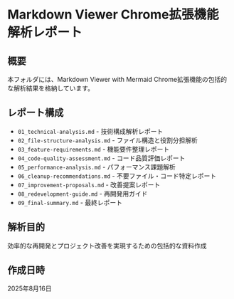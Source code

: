 # Markdown Viewer Chrome拡張機能 解析レポート

## 概要
本フォルダには、Markdown Viewer with Mermaid Chrome拡張機能の包括的な解析結果を格納しています。

## レポート構成
- `01_technical-analysis.md` - 技術構成解析レポート
- `02_file-structure-analysis.md` - ファイル構造と役割分担解析
- `03_feature-requirements.md` - 機能要件整理レポート
- `04_code-quality-assessment.md` - コード品質評価レポート
- `05_performance-analysis.md` - パフォーマンス課題解析
- `06_cleanup-recommendations.md` - 不要ファイル・コード特定レポート
- `07_improvement-proposals.md` - 改善提案レポート
- `08_redevelopment-guide.md` - 再開発用ガイド
- `09_final-summary.md` - 最終レポート

## 解析目的
効率的な再開発とプロジェクト改善を実現するための包括的な資料作成

## 作成日時
2025年8月16日